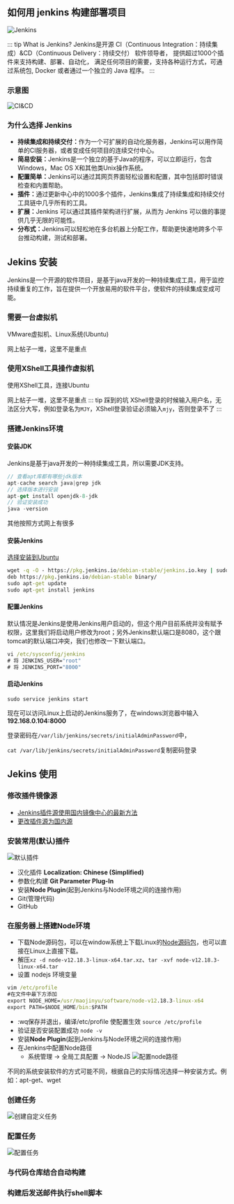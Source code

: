 ## 如何用 jenkins 构建部署项目
![Jenkins](./img/Jenkins.png)

::: tip What is Jenkins?
Jenkins是开源 CI（Continuous Integration：持续集成）&CD（Continuous Delivery：持续交付） 软件领导者， 提供超过1000个插件来支持构建、部署、自动化， 满足任何项目的需要，支持各种运行方式，可通过系统包, Docker 或者通过一个独立的 Java 程序。
:::
### 示意图
![CI&CD](./img/CI&CD.png)

### 为什么选择 Jenkins
+ <b>持续集成和持续交付：</b>作为一个可扩展的自动化服务器，Jenkins可以用作简单的CI服务器，或者变成任何项目的连续交付中心。
+ <b>简易安装：</b>Jenkins是一个独立的基于Java的程序，可以立即运行，包含Windows，Mac OS X和其他类Unix操作系统。
+ <b>配置简单：</b>Jenkins可以通过其网页界面轻松设置和配置，其中包括即时错误检查和内置帮助。
+ <b>插件：</b>通过更新中心中的1000多个插件，Jenkins集成了持续集成和持续交付工具链中几乎所有的工具。
+ <b>扩展：</b>Jenkins 可以通过其插件架构进行扩展，从而为 Jenkins 可以做的事提供几乎无限的可能性。
+ <b>分布式：</b>Jenkins可以轻松地在多台机器上分配工作，帮助更快速地跨多个平台推动构建，测试和部署。

## Jekins 安装
Jenkins是一个开源的软件项目，是基于java开发的一种持续集成工具，用于监控持续重复的工作，旨在提供一个开放易用的软件平台，使软件的持续集成变成可能。
### 需要一台虚拟机
VMware虚拟机、Linux系统(Ubuntu)

网上帖子一堆，这里不是重点
### 使用XShell工具操作虚拟机
使用XShell工具，连接Ubuntu

网上帖子一堆，这里不是重点
::: tip 踩到的坑
XShell登录的时候输入用户名，无法区分大写，例如登录名为`MJY`，XShell登录验证必须输入`mjy`，否则登录不了
:::
### 搭建Jenkins环境
#### 安装JDK
Jenkins是基于java开发的一种持续集成工具，所以需要JDK支持。
```js
// 查看apt库都有哪些jdk版本
apt-cache search java|grep jdk
// 选择版本进行安装
apt-get install openjdk-8-jdk
// 验证安装成功
java -version 
```
其他按照方式网上有很多
#### 安装Jenkins
[选择安装到Ubuntu](https://pkg.jenkins.io/debian-stable/)
```cmd
wget -q -O - https://pkg.jenkins.io/debian-stable/jenkins.io.key | sudo apt-key add -
deb https://pkg.jenkins.io/debian-stable binary/
sudo apt-get update
sudo apt-get install jenkins
```
#### 配置Jenkins
默认情况是Jenkins是使用Jenkins用户启动的，但这个用户目前系统并没有赋予权限，这里我们将启动用户修改为root；另外Jenkins默认端口是8080，这个跟tomcat的默认端口冲突，我们也修改一下默认端口。
```cmd
vi /etc/sysconfig/jenkins
# 将 JENKINS_USER="root"
# 将 JENKINS_PORT="8000"
```
#### 启动Jenkins
`sudo service jenkins start`

现在可以访问Linux上启动的Jenkins服务了，在windows浏览器中输入**192.168.0.104:8000**

登录密码在`/var/lib/jenkins/secrets/initialAdminPassword`中，

`cat /var/lib/jenkins/secrets/initialAdminPassword`复制密码登录

## Jekins 使用
### 修改插件镜像源
+ [Jenkins插件源使用国内镜像中心的最新方法](https://blog.csdn.net/weixin_40046357/article/details/104489497)
+ [更改插件源为国内源](https://www.cnblogs.com/poloyy/p/12785401.html)
### 安装常用(默认)插件
![默认插件](./img/default-plugin.png)
+ 汉化插件 **Localization: Chinese (Simplified)**
+ 参数化构建 **Git Parameter Plug-In**
+ 安装**Node Plugin**(起到Jenkins与Node环境之间的连接作用)
+ Git(管理代码)
+ GitHub

### 在服务器上搭建Node环境
+ 下载Node源码包，可以在window系统上下载Linux的[Node源码包](https://nodejs.org/dist/v12.18.3/node-v12.18.3-linux-x64.tar.xz)，也可以直接在Linux上直接下载。
+ 解压`xz -d node-v12.18.3-linux-x64.tar.xz`、`tar -xvf node-v12.18.3-linux-x64.tar`
+ 设置 nodejs 环境变量
```cmd
vim /etc/profile
#在文件中最下方添加
export NODE_HOME=/usr/maojinyu/software/node-v12.18.3-linux-x64
export PATH=$NODE_HOME/bin:$PATH
```
+ :wq保存并退出，编译/etc/profile 使配置生效
  `source /etc/profile`
+ 验证是否安装配置成功
  `node -v`
+ 安装**Node Plugin**(起到Jenkins与Node环境之间的连接作用)
+ 在Jenkins中配置Node路径
  + 系统管理 -> 全局工具配置 -> NodeJS
  ![配置node路径](./img/configNodejs.png)

不同的系统安装软件的方式可能不同，根据自己的实际情况选择一种安装方式。例如：apt-get、wget

### 创建任务
![创建自定义任务](./img/createjob.png)
### 配置任务
![配置任务](./img/configjob.png)
### 与代码仓库结合自动构建

### 构建后发送邮件执行shell脚本
